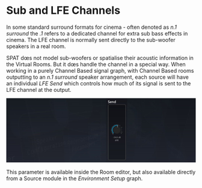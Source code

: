 # Sub and LFE Channels

In some standard surround formats for cinema - often denoted as _n.1 surround_ the _.1_ refers to a dedicated channel for extra sub bass effects in cinema. The LFE
channel is normally sent directly to the sub-woofer speakers in a real room.

SPAT dœs not model sub-woofers or spatialise their acoustic information in the Virtual Rooms. But it dœs handle the channel in a special way.
When working in a purely Channel Based signal graph, with Channel Based
rooms outputting to an _n.1 surround_ speaker arrangement, each source will have
an individual _LFE Send_ which controls how much of its signal is sent to the LFE
channel at the output.

![](include/SpatRevolution_UserGuide_-180.jpg)

This parameter is available inside the Room editor, but also available directly from
a Source module in the _Environment Setup_ graph.

